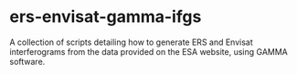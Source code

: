 # ers-envisat-gamma-ifgs
A collection of scripts detailing how to generate ERS and Envisat interferograms from the data provided on the ESA website, using GAMMA software.
